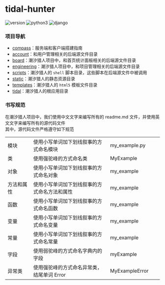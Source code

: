 # tidal-hunter
![version](https://img.shields.io/badge/version-alpha_0.02-666699.svg)
![python3](https://img.shields.io/badge/python3-3.6.7-336699.svg)
![django](https://img.shields.io/badge/django-1.11.18-FF0033.svg)
  
  
### 项目导航
+ [compass](https://github.com/waitspring/tidal-hunter/blob/master/compass.md)：服务端和客户端搭建指南  
+ [account](https://github.com/waitspring/tidal-hunter/tree/master/account)：和用户管理相关的后端源文件目录
+ [board](https://github.com/waitspring/tidal-hunter/tree/master/board)：潮汐猎人项目中，和首页统计面板相关的后端源文件目录
+ [engineering](https://github.com/waitspring/tidal-hunter/tree/master/engineering)：潮汐猎人项目中，和项目管理相关的后端源文件目录
+ [scripts](https://github.com/waitspring/tidal-hunter/tree/master/scripts)：潮汐猎人的 `shell` 脚本目录，这些脚本在后端源文件中被调用
+ [static](https://github.com/waitspring/tidal-hunter/tree/master/static)：潮汐猎人的静态资源目录
+ [templates](https://github.com/waitspring/tidal-hunter/tree/master/templates)：潮汐猎人的 `html5` 模板文件目录
+ [tidal](https://github.com/waitspring/tidal-hunter/tree/master/tidal)：潮汐猎人的根应用目录
  

### 书写规范
在潮汐猎人项目中，我们使用中文文字来编写所有的 readme.md 文件，并使用英文文字来编写所有的源代码文件  
其中，源代码文件严格遵守如下规范  

   
<table>
    <tbody>
        <tr>
            <td width=150>模块</td>
            <td width=548>使用小写单词加下划线叙事的方式命名模块</td>
            <td width=200>my_example.py</td>
        </tr>
        <tr>
            <td width=150>类</td>
            <td width=548>使用强驼峰的方式命名类</td>
            <td width=200>MyExample</td>
        </tr>
        <tr>
            <td width=150>对象</td>
            <td width=548>使用小写单词加下划线叙事的方式命名对象</td>
            <td width=200>my_example</td>
        </tr>
        <tr>
            <td width=150>方法和属性</td>
            <td width=548>使用小写单词加下划线叙事的方式命名方法和属性</td>
            <td width=200>my_example</td>
        </tr>
        <tr>
            <td width=150>函数</td>
            <td width=548>使用小写单词加下划线叙事的方式命名函数</td>
            <td width=200>my_example</td>
        </tr>
        <tr>
            <td width=150>变量</td>
            <td width=548>使用小写单词加下划线叙事的方式命名变量</td>
            <td width=200>my_example</td>
        </tr>
        <tr>
            <td width=150>常量</td>
            <td width=548>使用小写单词加下划线叙事的方式命名常量</td>
            <td width=200>my_example</td>
        </tr>
        <tr>
            <td width=150>字段</td>
            <td width=548>使用弱驼峰的方式命名字典内的字段</td>
            <td width=200>myExample</td>
        </tr>
        <tr>
            <td width=150>异常类</td>
            <td width=548>使用强驼峰的方式命名异常类，结尾单词 Error</td>
            <td width=200>MyExampleError</td>
        </tr>
    </tbody>
</table>
   

